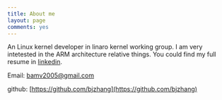 ```yaml
---
title: About me
layout: page
comments: yes
---
```


An Linux kernel developer in linaro kernel working group. I am very intetested in the ARM architecture relative things. You could find my full resume in [linkedin](http://www.linkedin.com/in/bamvor).

Email: bamv2005@gmail.com

github: [https://github.com/bjzhang](https://github.com/bjzhang)
